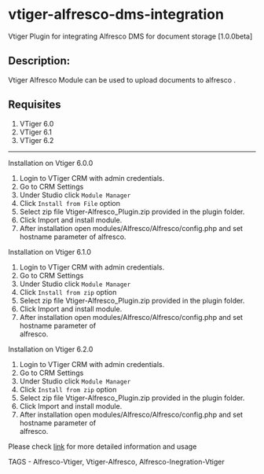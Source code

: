 # vtiger-alfresco-dms-integration
Vtiger Plugin for integrating Alfresco DMS for document storage [1.0.0beta]


Description:
----------
Vtiger Alfresco Module can be used to upload documents to alfresco .

Requisites
----------

1. VTiger 6.0
2. VTiger 6.1
3. VTiger 6.2


-------------

Installation on Vtiger 6.0.0

 1. Login to VTiger CRM with admin credentials.
 2. Go to CRM Settings
 3. Under Studio click `Module Manager`
 4. Click `Install from File` option
 5. Select zip file Vtiger-Alfresco_Plugin.zip provided in the plugin folder.
 6. Click Import and install module.
 7. After installation  open modules/Alfresco/Alfresco/config.php and set hostname parameter of 
     alfresco.
 
Installation on Vtiger 6.1.0
 1. Login to VTiger CRM with admin credentials.
 2. Go to CRM Settings
 3. Under Studio click `Module Manager`
 4. Click `Install from zip` option
 5. Select zip file Vtiger-Alfresco_Plugin.zip provided in the plugin folder.
 6. Click Import and install module.
 7. After installation  open modules/Alfresco/Alfresco/config.php and set hostname parameter of     
     alfresco.


Installation on Vtiger 6.2.0
 1. Login to VTiger CRM with admin credentials.
 2. Go to CRM Settings
 3. Under Studio click `Module Manager`
 4. Click `Install from zip` option
 5. Select zip file Vtiger-Alfresco_Plugin.zip provided in the plugin folder.
 6. Click Import and install module.
 7. After installation  open modules/Alfresco/Alfresco/config.php and set hostname parameter of   
      alfresco.

Please check [link](vtiger_alfresco_readme.odt) for more detailed information and usage


TAGS - Alfresco-Vtiger, Vtiger-Alfresco, Alfresco-Inegration-Vtiger
